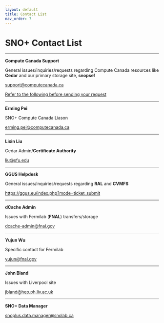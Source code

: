 ```yaml
---
layout: default
title: Contact List
nav_order: 7
---
```


# SNO+ Contact List

---

**Compute Canada Support**

General issues/inquiries/requests regarding Compute Canada resources like **Cedar** and our primary storage site, **snopse1**

support@computecanada.ca

[Refer to the following before sending your request](https://docs.computecanada.ca/wiki/Technical_support)

---

**Erming Pei**

SNO+ Compute Canada Liason

erming.pei@computecanada.ca

---

**Lixin Liu**

Cedar Admin/**Certificate Authority**

liu@sfu.edu

---

**GGUS Helpdesk**

General issues/inquiries/requests regarding **RAL** and **CVMFS**

https://ggus.eu/index.php?mode=ticket_submit

---

**dCache Admin**

Issues with Fermilab (**FNAL**) transfers/storage

dcache-admin@fnal.gov

---

**Yujun Wu**

Specific contact for Fermilab

yujun@fnal.gov

---

**John Bland**

Issues with Liverpool site

jbland@hep.ph.liv.ac.uk

---

**SNO+ Data Manager**

snoplus.data.manager@snolab.ca

